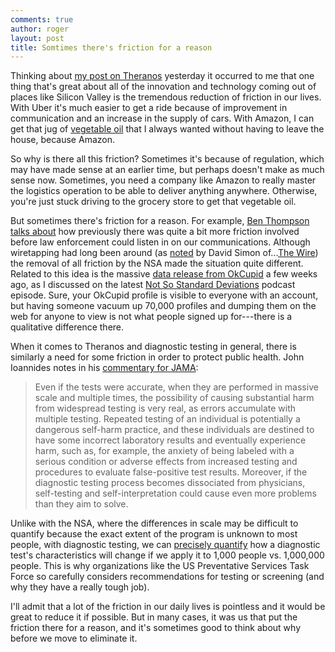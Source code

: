 ```yaml
---
comments: true
author: roger
layout: post
title: Somtimes there's friction for a reason
---
```


Thinking about [my post on Theranos](http://simplystatistics.org/2016/05/23/update-on-theranos/) yesterday it occurred to me that one thing that's great about all of the innovation and technology coming out of places like Silicon Valley is the tremendous reduction of friction in our lives. With Uber it's much easier to get a ride because of improvement in communication and an increase in the supply of cars. With Amazon, I can get that jug of [vegetable oil](http://www.amazon.com/Wesson-Pure-100%25-Natural-Vegetable/dp/B007F1KVX8/ref=sr_1_2_a_it?ie=UTF8&qid=1464092378&sr=8-2&keywords=vegetable+oil) that I always wanted without having to leave the house, because Amazon.

So why is there all this friction? Sometimes it's because of regulation, which may have made sense at an earlier time, but perhaps doesn't make as much sense now. Sometimes, you need a company like Amazon to really master the logistics operation to be able to deliver anything anywhere. Otherwise, you're just stuck driving to the grocery store to get that vegetable oil. 

But sometimes there's friction for a reason. For example, [Ben Thompson talks about](https://stratechery.com/2013/friction/) how previously there was quite a bit more friction involved before law enforcement could listen in on our communications. Although wiretapping had long been around (as [noted](http://davidsimon.com/we-are-shocked-shocked/) by David Simon of...[The Wire](http://www.hbo.com/the-wire)) the removal of all friction by the NSA made the situation quite different. Related to this idea is the massive [data release from OkCupid](http://www.vox.com/2016/5/12/11666116/70000-okcupid-users-data-release) a few weeks ago, as I discussed on the latest [Not So Standard Deviations](https://soundcloud.com/nssd-podcast/episode-16-the-silicon-valley-episode) podcast episode. Sure, your OkCupid profile is visible to everyone with an account, but having someone vacuum up 70,000 profiles and dumping them on the web for anyone to view is not what people signed up for---there is a qualitative difference there.

When it comes to Theranos and diagnostic testing in general, there is similarly a need for some friction in order to protect public health. John Ioannides notes in his [commentary for JAMA](http://jama.jamanetwork.com/article.aspx?articleid=2524161#.Vz-lkeuAj9p.twitter):

> Even if the tests were accurate, when they are performed in massive scale and multiple times, the possibility of causing substantial harm from widespread testing is very real, as errors accumulate with multiple testing. Repeated testing of an individual is potentially a dangerous self-harm practice, and these individuals are destined to have some incorrect laboratory results and eventually experience harm, such as, for example, the anxiety of being labeled with a serious condition or adverse effects from increased testing and procedures to evaluate false-positive test results. Moreover, if the diagnostic testing process becomes dissociated from physicians, self-testing and self-interpretation could cause even more problems than they aim to solve.

Unlike with the NSA, where the differences in scale may be difficult to quantify because the exact extent of the program is unknown to most people, with diagnostic testing, we can [precisely quantify](https://en.wikipedia.org/wiki/Bayes%27_theorem) how a diagnostic test's characteristics will change if we apply it to 1,000 people vs. 1,000,000 people. This is why organizations like the US Preventative Services Task Force so carefully considers recommendations for testing or screening (and why they have a really tough job). 

I'll admit that a lot of the friction in our daily lives is pointless and it would be great to reduce it if possible. But in many cases, it was us that put the friction there for a reason, and it's sometimes good to think about why before we move to eliminate it.